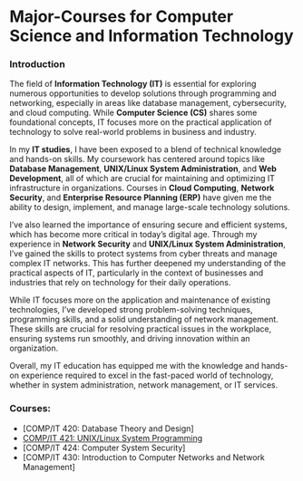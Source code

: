 # Major-Courses for Computer Science and Information Technology

### Introduction

The field of **Information Technology (IT)** is essential for exploring numerous opportunities to develop solutions through programming and networking, especially in areas like database management, cybersecurity, and cloud computing. While **Computer Science (CS)** shares some foundational concepts, IT focuses more on the practical application of technology to solve real-world problems in business and industry.

In my **IT studies**, I have been exposed to a blend of technical knowledge and hands-on skills. My coursework has centered around topics like **Database Management**, **UNIX/Linux System Administration**, and **Web Development**, all of which are crucial for maintaining and optimizing IT infrastructure in organizations. Courses in **Cloud Computing**, **Network Security**, and **Enterprise Resource Planning (ERP)** have given me the ability to design, implement, and manage large-scale technology solutions.

I’ve also learned the importance of ensuring secure and efficient systems, which has become more critical in today’s digital age. Through my experience in **Network Security** and **UNIX/Linux System Administration**, I’ve gained the skills to protect systems from cyber threats and manage complex IT networks. This has further deepened my understanding of the practical aspects of IT, particularly in the context of businesses and industries that rely on technology for their daily operations.

While IT focuses more on the application and maintenance of existing technologies, I’ve developed strong problem-solving techniques, programming skills, and a solid understanding of network management. These skills are crucial for resolving practical issues in the workplace, ensuring systems run smoothly, and driving innovation within an organization.

Overall, my IT education has equipped me with the knowledge and hands-on experience required to excel in the fast-paced world of technology, whether in system administration, network management, or IT services.

### Courses:
- [COMP/IT 420: Database Theory and Design]
- [COMP/IT 421: UNIX/Linux System Programming](./compit421/compit421.md/)
- [COMP/IT 424: Computer System Security]
- [COMP/IT 430: Introduction to Computer Networks and Network Management]
